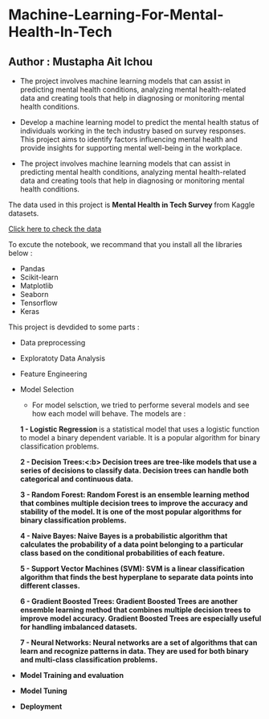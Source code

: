 # Machine-Learning-For-Mental-Health-In-Tech

## Author : <b>Mustapha Ait Ichou</b>

* The project involves machine learning models that can assist in predicting mental health conditions, analyzing mental health-related data and creating tools that help in diagnosing or monitoring mental health conditions.

 * Develop a machine learning model to predict the mental health status of individuals working in the tech industry based on survey responses. This project aims to identify factors influencing mental health and provide insights for supporting mental well-being in the workplace.

 * The project involves machine learning models that can assist in predicting mental health conditions, analyzing mental health-related data and creating tools that help in diagnosing or monitoring mental health conditions.

   
The data used in this project is <b> Mental Health in Tech Survey </b> from Kaggle datasets.

<a href="https://www.kaggle.com/datasets/osmi/mental-health-in-tech-survey ">Click here to check the data </a>

To excute the notebook, we recommand that you install all the libraries below : 
  - Pandas
  - Scikit-learn
  - Matplotlib
  - Seaborn
  - Tensorflow
  - Keras

This project is devdided to some parts : 
  - Data preprocessing
  - Exploratoty Data Analysis
  - Feature Engineering
  - Model Selection 
    - For model selsction, we tried to performe several models and see how each model will behave. The models are : 

     <b> 1 - Logistic Regression </b> is a statistical model that uses a logistic function to model a binary dependent variable. It is a popular algorithm for binary classification problems. 

      <b>2 - Decision Trees:<:b> Decision trees are tree-like models that use a series of decisions to classify data. Decision trees can handle both categorical and continuous data. 

      <b>3 - Random Forest:</b> Random Forest is an ensemble learning method that combines multiple decision trees to improve the accuracy and stability of the model. It is one of the most popular algorithms for binary classification problems.

      <b>4 - Naive Bayes: </b>Naive Bayes is a probabilistic algorithm that calculates the probability of a data point belonging to a particular class based on the conditional probabilities of each feature. 

      <b>5 - Support Vector Machines (SVM): </b>SVM is a linear classification algorithm that finds the best hyperplane to separate data points into different classes.

      <b>6 - Gradient Boosted Trees:</b> Gradient Boosted Trees are another ensemble learning method that combines multiple decision trees to improve model accuracy. Gradient Boosted Trees are especially useful for handling imbalanced datasets. 

    <b>  7 - Neural Networks:</b> Neural networks are a set of algorithms that can learn and recognize patterns in data. They are used for both binary and multi-class classification problems. 

  - Model Training and evaluation
  - Model Tuning
  - Deployment 
